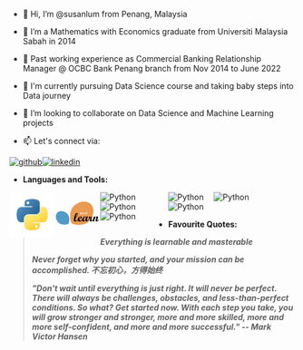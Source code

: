 - 👋 Hi, I’m @susanlum from Penang, Malaysia
- 🌱 I’m a Mathematics with Economics graduate from Universiti Malaysia Sabah in 2014
- 🌱 Past working experience as Commercial Banking Relationship Manager @ OCBC Bank Penang branch from Nov 2014 to June 2022
- 🌱 I'm currently pursuing Data Science course and taking baby steps into Data journey 
- 💞️ I’m looking to collaborate on Data Science and Machine Learning projects

- 📫 Let's connect via: 

[![github](https://cloud.githubusercontent.com/assets/17016297/18839843/0e06a67a-83d2-11e6-993a-b35a182500e0.png)][1][![linkedin](https://cloud.githubusercontent.com/assets/17016297/18839848/0fc7e74e-83d2-11e6-8c6a-277fc9d6e067.png)][2]

[1]: http://www.github.com/susanlum
[2]: https://www.linkedin.com/in/lum-poh-poh-susan-04012183/

- **Languages and Tools:**

[<img align="left" alt="Python" width="80px" src="https://raw.githubusercontent.com/github/explore/80688e429a7d4ef2fca1e82350fe8e3517d3494d/topics/python/python.png" />](https://www.python.org/about/) 
[<img align="left" alt="Python" width="80px" src="https://raw.githubusercontent.com/github/explore/80688e429a7d4ef2fca1e82350fe8e3517d3494d/topics/scikit-learn/scikit-learn.png" />](https://scikit-learn.org/stable/)
[<img align="left" alt="Python" width="120px" src="https://upload.wikimedia.org/wikipedia/commons/thumb/3/31/NumPy_logo_2020.svg/1280px-NumPy_logo_2020.svg.png" />](https://numpy.org/)
[<img align="left" alt="Python" width="80px" src="https://flowygo.com/wp-content/uploads/2021/06/pandas-logo-300.png" />](https://pandas.pydata.org/docs/getting_started/index.html)
[<img align="left" alt="Python" width="120px" src="https://matplotlib.org/stable/_images/sphx_glr_logos2_003.png" />](https://matplotlib.org/)
[<img align="left" alt="Python" width="120px" src="https://logos-world.net/wp-content/uploads/2021/10/Tableau-Logo.png" />](https://www.tableau.com/)
[<img align="left" alt="Python" width="120px" src="https://www.pei.com/wp-content/uploads/2016/08/maxresdefaultreduced.jpg" />](https://powerbi.microsoft.com/en-au/)
[<img align="left" alt="Python" width="120px" src="https://www.thesmbguide.com/images/google-data-studio-1024x512-20200915.png" />](https://datastudio.google.com/overview) <br> <br>


- **Favourite Quotes:**
> ***Everything is learnable and masterable***
> 
> ***Never forget why you started, and your mission can be accomplished. 不忘初心，方得始终***
>
> ***"Don't wait until everything is just right. It will never be perfect. There will always be challenges, obstacles, and less-than-perfect conditions. So what? Get started now. With each step you take, you will grow stronger and stronger, more and more skilled, more and more self-confident, and more and more successful." -- Mark Victor Hansen***



